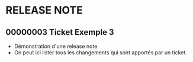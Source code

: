 # RELEASE NOTE

## 00000003 Ticket Exemple 3
- Démonstration d'une release note
- On peut ici lister tous les changements qui sont apportés par un ticket.